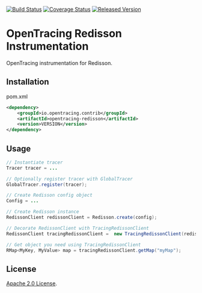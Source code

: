 [![Build Status][ci-img]][ci] [![Coverage Status][cov-img]][cov] [![Released Version][maven-img]][maven]

# OpenTracing Redisson Instrumentation
OpenTracing instrumentation for Redisson.

## Installation

pom.xml
```xml
<dependency>
    <groupId>io.opentracing.contrib</groupId>
    <artifactId>opentracing-redisson</artifactId>
    <version>VERSION</version>
</dependency>
```

## Usage

```java
// Instantiate tracer
Tracer tracer = ...

// Optionally register tracer with GlobalTracer
GlobalTracer.register(tracer);

// Create Redisson config object
Config = ...

// Create Redisson instance
RedissonClient redissonClient = Redisson.create(config);

// Decorate RedissonClient with TracingRedissonClient
RedissonClient tracingRedissonClient =  new TracingRedissonClient(redissonClient, tracer);

// Get object you need using TracingRedissonClient
RMap<MyKey, MyValue> map = tracingRedissonClient.getMap("myMap");
```


## License

[Apache 2.0 License](./LICENSE).

[ci-img]: https://travis-ci.org/opentracing-contrib/java-redisson.svg?branch=master
[ci]: https://travis-ci.org/opentracing-contrib/java-redisson
[cov-img]: https://coveralls.io/repos/github/opentracing-contrib/java-redisson/badge.svg?branch=master
[cov]: https://coveralls.io/github/opentracing-contrib/java-redisson?branch=master
[maven-img]: https://img.shields.io/maven-central/v/io.opentracing.contrib/opentracing-redisson.svg
[maven]: http://search.maven.org/#search%7Cga%7C1%7Copentracing-redisson

